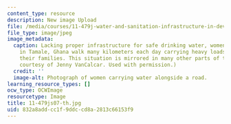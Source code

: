 ```yaml
---
content_type: resource
description: New image Upload
file: /media/courses/11-479j-water-and-sanitation-infrastructure-in-developing-countries-spring-2007/832a8addcc1f9ddccd8a2813c66153f9_11-479js07-th.jpg
file_type: image/jpeg
image_metadata:
  caption: Lacking proper infrastructure for safe drinking water, women and children
    in Tamale, Ghana walk many kilometers each day carrying heavy loads of water to
    their families. This situation is mirrored in many other parts of the world. (Photograph
    courtesy of Jenny VanCalcar. Used with permission.)
  credit: ''
  image-alt: Photograph of women carrying water alongside a road.
learning_resource_types: []
ocw_type: OCWImage
resourcetype: Image
title: 11-479js07-th.jpg
uid: 832a8add-cc1f-9ddc-cd8a-2813c66153f9
---
```

